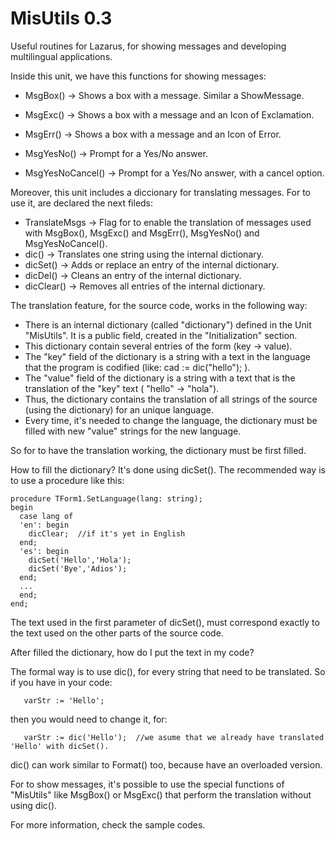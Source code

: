 MisUtils 0.3
============

Useful routines for Lazarus, for showing messages and developing multilingual applications.

Inside this unit, we have this functions for showing messages:

* MsgBox() -> Shows a box with a message. Similar a ShowMessage.
* MsgExc() -> Shows a box with a message and an Icon of Exclamation. 
* MsgErr() -> Shows a box with a message and an Icon of Error. 

* MsgYesNo() -> Prompt for a Yes/No answer.
* MsgYesNoCancel() -> Prompt for a Yes/No answer, with a cancel option.

Moreover, this unit includes a diccionary for translating messages. For to use it, are  declared the next fileds:

* TranslateMsgs -> Flag for to enable the translation of  messages used with MsgBox(), MsgExc() and MsgErr(), MsgYesNo() and MsgYesNoCancel().
* dic() -> Translates one string using the internal dictionary.
* dicSet() -> Adds or replace an entry of the internal dictionary.
* dicDel() -> Cleans an entry of the internal dictionary.
* dicClear() -> Removes all entries of the internal dictionary.

The translation feature, for the source code, works in the following way:

* There is an internal dictionary (called "dictionary") defined in the Unit "MisUtils". It is a public field, created in the "Initialization" section.
* This dictionary contain several entries of the form (key -> value).
* The "key" field of the dictionary is a string with a text in the language that the program is codified (like: cad :=  dic("hello"); ).
* The "value" field of the dictionary is a string with a text that is the translation of the "key" text ( "hello" -> "hola").
* Thus, the dictionary contains the translation of all strings of the source (using the dictionary) for an unique language.
* Every time, it's needed to change the language, the dictionary must be filled with new "value" strings for the new language.

So for to have the translation working, the dictionary must be first filled.

How to fill the dictionary?
It's done using dicSet(). The recommended way is to use a procedure like this:

```
procedure TForm1.SetLanguage(lang: string);
begin
  case lang of
  'en': begin
    dicClear;  //if it's yet in English
  end;
  'es': begin
    dicSet('Hello','Hola');
    dicSet('Bye','Adios');
  end;
  ...
  end;
end;
```
The text used in the first parameter of dicSet(), must correspond exactly to the text used on the other parts of the source code.

After filled the dictionary, how do I put the text in my code?

The formal way is to use dic(), for every string that need to be translated. So if you have in your code:

```
   varStr := 'Hello';   
```

then you would need to change it, for:

```
   varStr := dic('Hello');  //we asume that we already have translated 'Hello' with dicSet().
```

dic() can work similar to Format() too, because have an overloaded version.

For to show messages, it's possible to use the special functions of "MisUtils" like MsgBox() or MsgExc() that perform the translation without using dic().

For more information, check the sample codes.